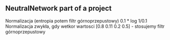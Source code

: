 ## NeutralNetwork part of a project
 Normalizacja (entropia potem filtr górnoprzepustowy)
            0.1 * log 1/0.1
 Normalizacja zwykła, gdy wetkor wartosci [0.8 0.11 0.2 0.5] - stosujemy filtr górnoprzepustowy
 
 
